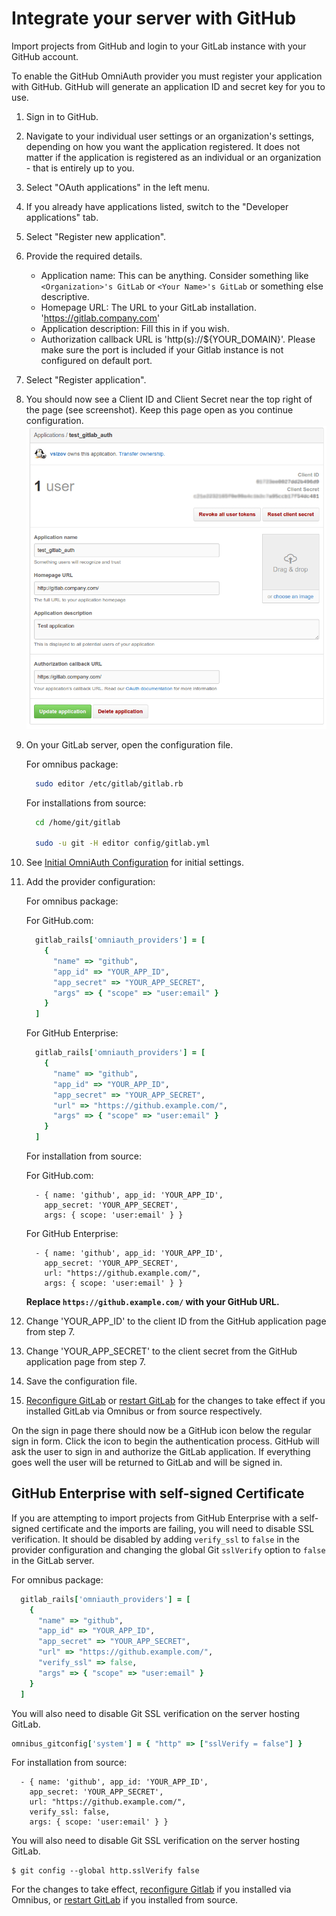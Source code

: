 # Integrate your server with GitHub

Import projects from GitHub and login to your GitLab instance with your GitHub account.

To enable the GitHub OmniAuth provider you must register your application with GitHub.
GitHub will generate an application ID and secret key for you to use.

1.  Sign in to GitHub.

1.  Navigate to your individual user settings or an organization's settings, depending on how you want the application registered. It does not matter if the application is registered as an individual or an organization - that is entirely up to you.

1.  Select "OAuth applications" in the left menu.

1.  If you already have applications listed, switch to the "Developer applications" tab.

1.  Select "Register new application".

1.  Provide the required details.
    - Application name: This can be anything. Consider something like `<Organization>'s GitLab` or `<Your Name>'s GitLab` or something else descriptive.
    - Homepage URL: The URL to your GitLab installation. 'https://gitlab.company.com'
    - Application description: Fill this in if you wish.
    - Authorization callback URL is 'http(s)://${YOUR_DOMAIN}'. Please make sure the port is included if your Gitlab instance is not configured on default port.
1.  Select "Register application".

1.  You should now see a Client ID and Client Secret near the top right of the page (see screenshot).
    Keep this page open as you continue configuration.
    ![GitHub app](img/github_app.png)

1.  On your GitLab server, open the configuration file.

    For omnibus package:

    ```sh
      sudo editor /etc/gitlab/gitlab.rb
    ```

    For installations from source:

    ```sh
      cd /home/git/gitlab

      sudo -u git -H editor config/gitlab.yml
    ```

1.  See [Initial OmniAuth Configuration](omniauth.md#initial-omniauth-configuration) for initial settings.

1.  Add the provider configuration:

    For omnibus package:

    For GitHub.com:

    ```ruby
      gitlab_rails['omniauth_providers'] = [
        {
          "name" => "github",
          "app_id" => "YOUR_APP_ID",
          "app_secret" => "YOUR_APP_SECRET",
          "args" => { "scope" => "user:email" }
        }
      ]
    ```

    For GitHub Enterprise:

    ```ruby
      gitlab_rails['omniauth_providers'] = [
        {
          "name" => "github",
          "app_id" => "YOUR_APP_ID",
          "app_secret" => "YOUR_APP_SECRET",
          "url" => "https://github.example.com/",
          "args" => { "scope" => "user:email" }
        }
      ]
    ```

    For installation from source:

    For GitHub.com:

    ```
      - { name: 'github', app_id: 'YOUR_APP_ID',
        app_secret: 'YOUR_APP_SECRET',
        args: { scope: 'user:email' } }
    ```


    For GitHub Enterprise:

    ```
      - { name: 'github', app_id: 'YOUR_APP_ID',
        app_secret: 'YOUR_APP_SECRET',
        url: "https://github.example.com/",
        args: { scope: 'user:email' } }
    ```

    __Replace `https://github.example.com/` with your GitHub URL.__

1.  Change 'YOUR_APP_ID' to the client ID from the GitHub application page from step 7.

1.  Change 'YOUR_APP_SECRET' to the client secret from the GitHub application page  from step 7.

1.  Save the configuration file.

1.  [Reconfigure GitLab][] or [restart GitLab][] for the changes to take effect if you
    installed GitLab via Omnibus or from source respectively.

On the sign in page there should now be a GitHub icon below the regular sign in form.
Click the icon to begin the authentication process. GitHub will ask the user to sign in and authorize the GitLab application.
If everything goes well the user will be returned to GitLab and will be signed in.

## GitHub Enterprise with self-signed Certificate

If you are attempting to import projects from GitHub Enterprise with a self-signed
certificate and the imports are failing, you will need to disable SSL verification.
It should be disabled by adding `verify_ssl` to `false` in the provider configuration
and changing the global Git `sslVerify` option to `false` in the GitLab server.

For omnibus package:

```ruby
  gitlab_rails['omniauth_providers'] = [
    {
      "name" => "github",
      "app_id" => "YOUR_APP_ID",
      "app_secret" => "YOUR_APP_SECRET",
      "url" => "https://github.example.com/",
      "verify_ssl" => false,
      "args" => { "scope" => "user:email" }
    }
  ]
```

You will also need to disable Git SSL verification on the server hosting GitLab.

```ruby
omnibus_gitconfig['system'] = { "http" => ["sslVerify = false"] }
```

For installation from source:

```
  - { name: 'github', app_id: 'YOUR_APP_ID',
    app_secret: 'YOUR_APP_SECRET',
    url: "https://github.example.com/",
    verify_ssl: false,
    args: { scope: 'user:email' } }
```

You will also need to disable Git SSL verification on the server hosting GitLab.

```
$ git config --global http.sslVerify false
```

For the changes to take effect, [reconfigure Gitlab] if you installed
via Omnibus, or [restart GitLab] if you installed from source.

[reconfigure GitLab]: ../administration/restart_gitlab.md#omnibus-gitlab-reconfigure
[restart GitLab]: ../administration/restart_gitlab.md#installations-from-source
